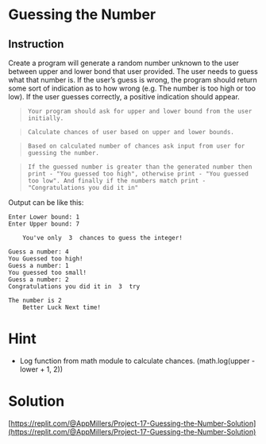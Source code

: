 # Guessing the Number

## Instruction


Create a program will generate a random number unknown to the user between upper and lower bond that user provided. The user needs to guess what that number is. If the user’s guess is wrong, the program should return some sort of indication as to how wrong (e.g. The number is too high or too low). If the user guesses correctly, a positive indication should appear. 


> `Your program should ask for upper and lower bound from the user initially.` 

>   `Calculate chances of user based on upper and lower bounds.` 

>    `Based on calculated number of chances ask input from user for guessing the number.` 

> `If the guessed number is greater than the generated number then print - "You guessed too high", otherwise print - "You guessed too low". And finally if the numbers match print - "Congratulations you did it in"`

Output can be like this:

```
Enter Lower bound: 1
Enter Upper bound: 7

    You've only  3  chances to guess the integer!

Guess a number: 4
You Guessed too high!
Guess a number: 1
You guessed too small!
Guess a number: 2
Congratulations you did it in  3  try

The number is 2
    Better Luck Next time!

```

# Hint

- Log function from math module to calculate chances. (math.log(upper - lower + 1, 2))



# Solution

[https://replit.com/@AppMillers/Project-17-Guessing-the-Number-Solution](https://replit.com/@AppMillers/Project-17-Guessing-the-Number-Solution)